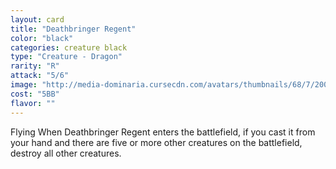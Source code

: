 ```yaml
---
layout: card
title: "Deathbringer Regent"
color: "black"
categories: creature black
type: "Creature - Dragon"
rarity: "R"
attack: "5/6"
image: "http://media-dominaria.cursecdn.com/avatars/thumbnails/68/7/200/283/635611469886468884.png"
cost: "5BB"
flavor: ""
---
```


Flying
When Deathbringer Regent enters the battlefield, if you cast it from your hand and there are five or more other creatures on the battlefield, destroy all other creatures.
